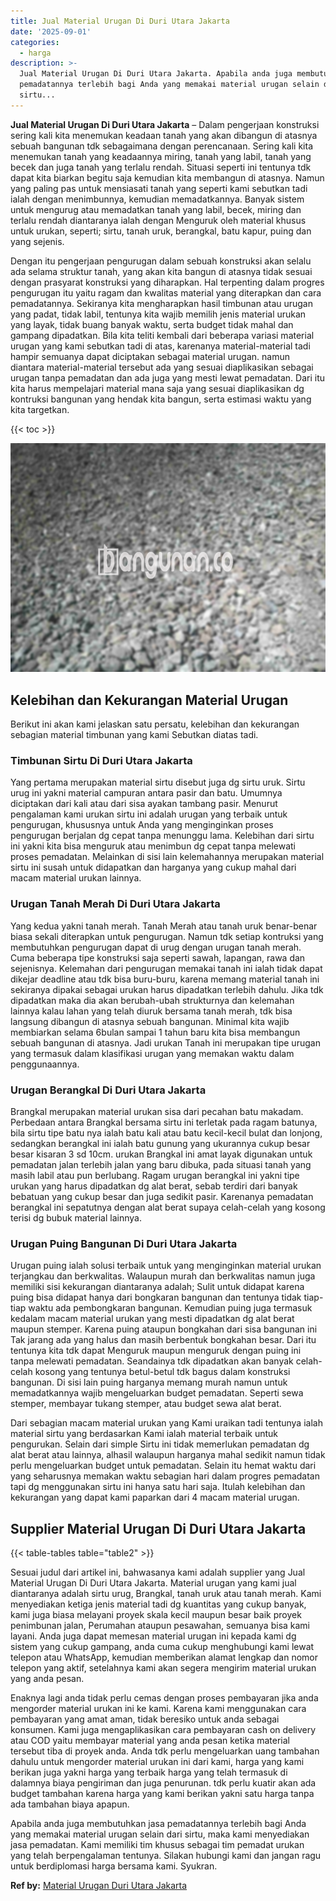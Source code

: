 ```yaml
---
title: Jual Material Urugan Di Duri Utara Jakarta
date: '2025-09-01'
categories:
  - harga
description: >-
  Jual Material Urugan Di Duri Utara Jakarta. Apabila anda juga membutuhkan jasa
  pemadatannya terlebih bagi Anda yang memakai material urugan selain dari
  sirtu...
---
```


**Jual Material Urugan Di Duri Utara Jakarta** – Dalam pengerjaan konstruksi sering kali kita menemukan keadaan tanah yang akan dibangun di atasnya sebuah bangunan tdk sebagaimana dengan perencanaan. Sering kali kita menemukan tanah yang keadaannya miring, tanah yang labil, tanah yang becek dan juga tanah yang terlalu rendah. Situasi seperti ini tentunya tdk dapat kita biarkan begitu saja kemudian kita membangun di atasnya. Namun yang paling pas untuk mensiasati tanah yang seperti kami sebutkan tadi ialah dengan menimbunnya, kemudian memadatkannya. Banyak sistem untuk mengurug atau memadatkan tanah yang labil, becek, miring dan terlalu rendah diantaranya ialah dengan Menguruk oleh material khusus untuk urukan, seperti; sirtu, tanah uruk, berangkal, batu kapur, puing dan yang sejenis.

Dengan itu pengerjaan pengurugan dalam sebuah konstruksi akan selalu ada selama struktur tanah, yang akan kita bangun di atasnya tidak sesuai dengan prasyarat konstruksi yang diharapkan. Hal terpenting dalam progres pengurugan itu yaitu ragam dan kwalitas material yang diterapkan dan cara pemadatannya. Sekiranya kita mengharapkan hasil timbunan atau urugan yang padat, tidak labil, tentunya kita wajib memilih jenis material urukan yang layak, tidak buang banyak waktu, serta budget tidak mahal dan gampang dipadatkan. Bila kita teliti kembali dari beberapa variasi material urugan yang kami sebutkan tadi di atas, karenanya material-material tadi hampir semuanya dapat diciptakan sebagai material urugan. namun diantara material-material tersebut ada yang sesuai diaplikasikan sebagai urugan tanpa pemadatan dan ada juga yang mesti lewat pemadatan. Dari itu kita harus mempelajari material mana saja yang sesuai diaplikasikan dg kontruksi bangunan yang hendak kita bangun, serta estimasi waktu yang kita targetkan.

{{< toc >}}

![Jual Material Urugan Di Duri Utara Jakarta](/images/jual-urugan-10.png)

## Kelebihan dan Kekurangan Material Urugan

Berikut ini akan kami jelaskan satu persatu, kelebihan dan kekurangan sebagian material timbunan yang kami Sebutkan diatas tadi.

### Timbunan Sirtu Di Duri Utara Jakarta

Yang pertama merupakan material sirtu disebut juga dg sirtu uruk. Sirtu urug ini yakni material campuran antara pasir dan batu. Umumnya diciptakan dari kali atau dari sisa ayakan tambang pasir. Menurut pengalaman kami urukan sirtu ini adalah urugan yang terbaik untuk pengurugan, khususnya untuk Anda yang menginginkan proses pengurugan berjalan dg cepat tanpa menunggu lama. Kelebihan dari sirtu ini yakni kita bisa menguruk atau menimbun dg cepat tanpa melewati proses pemadatan. Melainkan di sisi lain kelemahannya merupakan material sirtu ini susah untuk didapatkan dan harganya yang cukup mahal dari macam material urukan lainnya.

### Urugan Tanah Merah Di Duri Utara Jakarta

Yang kedua yakni tanah merah. Tanah Merah atau tanah uruk benar-benar biasa sekali diterapkan untuk pengurugan. Namun tdk setiap kontruksi yang membutuhkan pengurugan dapat di urug dengan urugan tanah merah. Cuma beberapa tipe konstruksi saja seperti sawah, lapangan, rawa dan sejenisnya. Kelemahan dari pengurugan memakai tanah ini ialah tidak dapat dikejar deadline atau tdk bisa buru-buru, karena memang material tanah ini sekiranya dipakai sebagai urukan harus dipadatkan terlebih dahulu. Jika tdk dipadatkan maka dia akan berubah-ubah strukturnya dan kelemahan lainnya kalau lahan yang telah diuruk bersama tanah merah, tdk bisa langsung dibangun di atasnya sebuah bangunan. Minimal kita wajib membiarkan selama 6bulan sampai 1 tahun baru kita bisa membangun sebuah bangunan di atasnya. Jadi urukan Tanah ini merupakan tipe urugan yang termasuk dalam klasifikasi urugan yang memakan waktu dalam penggunaannya.

### Urugan Berangkal Di Duri Utara Jakarta

Brangkal merupakan material urukan sisa dari pecahan batu makadam. Perbedaan antara Brangkal bersama sirtu ini terletak pada ragam batunya, bila sirtu tipe batu nya ialah batu kali atau batu kecil-kecil bulat dan lonjong, sedangkan berangkal ini ialah batu gunung yang ukurannya cukup besar besar kisaran 3 sd 10cm. urukan Brangkal ini amat layak digunakan untuk pemadatan jalan terlebih jalan yang baru dibuka, pada situasi tanah yang masih labil atau pun berlubang. Ragam urugan berangkal ini yakni tipe urukan yang harus dipadatkan dg alat berat, sebab terdiri dari banyak bebatuan yang cukup besar dan juga sedikit pasir. Karenanya pemadatan berangkal ini sepatutnya dengan alat berat supaya celah-celah yang kosong terisi dg bubuk material lainnya.

### Urugan Puing Bangunan Di Duri Utara Jakarta

Urugan puing ialah solusi terbaik untuk yang menginginkan material urukan terjangkau dan berkwalitas. Walaupun murah dan berkwalitas namun juga memiliki sisi kekurangan diantaranya adalah; Sulit untuk didapat karena puing bisa didapat hanya dari bongkaran bangunan dan tentunya tidak tiap-tiap waktu ada pembongkaran bangunan. Kemudian puing juga termasuk kedalam macam material urukan yang mesti dipadatkan dg alat berat maupun stemper. Karena puing ataupun bongkahan dari sisa bangunan ini Tak jarang ada yang halus dan masih berbentuk bongkahan besar. Dari itu tentunya kita tdk dapat Menguruk maupun menguruk dengan puing ini tanpa melewati pemadatan. Seandainya tdk dipadatkan akan banyak celah-celah kosong yang tentunya betul-betul tdk bagus dalam konstruksi bangunan. Di sisi lain puing harganya memang murah namun untuk memadatkannya wajib mengeluarkan budget pemadatan. Seperti sewa stemper, membayar tukang stemper, atau budget sewa alat berat.

Dari sebagian macam material urukan yang Kami uraikan tadi tentunya ialah material sirtu yang berdasarkan Kami ialah material terbaik untuk pengurukan. Selain dari simple Sirtu ini tidak memerlukan pemadatan dg alat berat atau lainnya, alhasil walaupun harganya mahal sedikit namun tidak perlu mengeluarkan budget untuk pemadatan. Selain itu hemat waktu dari yang seharusnya memakan waktu sebagian hari dalam progres pemadatan tapi dg menggunakan sirtu ini hanya satu hari saja. Itulah kelebihan dan kekurangan yang dapat kami paparkan dari 4 macam material urugan.

## Supplier Material Urugan Di Duri Utara Jakarta

{{< table-tables table="table2" >}}

Sesuai judul dari artikel ini, bahwasanya kami adalah supplier yang Jual Material Urugan Di Duri Utara Jakarta. Material urugan yang kami jual diantaranya adalah sirtu urug, Brangkal, tanah uruk atau tanah merah. Kami menyediakan ketiga jenis material tadi dg kuantitas yang cukup banyak, kami juga biasa melayani proyek skala kecil maupun besar baik proyek penimbunan jalan, Perumahan ataupun pesawahan, semuanya bisa kami layani. Anda juga dapat memesan material urugan ini kepada kami dg sistem yang cukup gampang, anda cuma cukup menghubungi kami lewat telepon atau WhatsApp, kemudian memberikan alamat lengkap dan nomor telepon yang aktif, setelahnya kami akan segera mengirim material urukan yang anda pesan.

Enaknya lagi anda tidak perlu cemas dengan proses pembayaran jika anda mengorder material urukan ini ke kami. Karena kami menggunakan cara pembayaran yang amat aman, tidak beresiko untuk anda sebagai konsumen. Kami juga mengaplikasikan cara pembayaran cash on delivery atau COD yaitu membayar material yang anda pesan ketika material tersebut tiba di proyek anda. Anda tdk perlu mengeluarkan uang tambahan dahulu untuk mengorder material urukan ini dari kami, harga yang kami berikan juga yakni harga yang terbaik harga yang telah termasuk di dalamnya biaya pengiriman dan juga penurunan. tdk perlu kuatir akan ada budget tambahan karena harga yang kami berikan yakni satu harga tanpa ada tambahan biaya apapun.

Apabila anda juga membutuhkan jasa pemadatannya terlebih bagi Anda yang memakai material urugan selain dari sirtu, maka kami menyediakan jasa pemadatan. Kami memiliki tim khusus sebagai tim pemadat urukan yang telah berpengalaman tentunya. Silakan hubungi kami dan jangan ragu untuk berdiplomasi harga bersama kami. Syukran.

**Ref by:** [Material Urugan Duri Utara Jakarta](https://id.wikipedia.org/wiki/Material)
